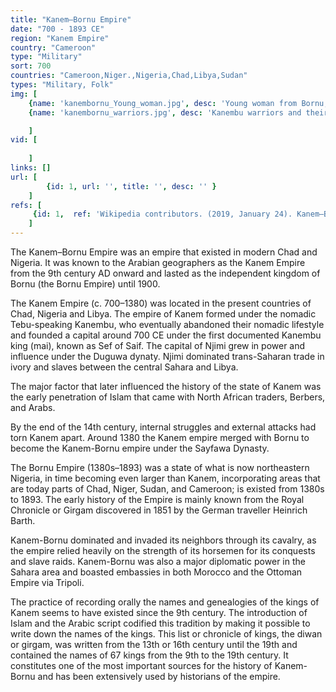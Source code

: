 ```yaml
---
title: "Kanem–Bornu Empire"
date: "700 - 1893 CE"
region: "Kanem Empire"
country: "Cameroon" 
type: "Military"
sort: 700
countries: "Cameroon,Niger.,Nigeria,Chad,Libya,Sudan"
types: "Military, Folk"
img: [
    {name: 'kanembornu_Young_woman.jpg', desc: 'Young woman from Bornu, mid 19th century'},
    {name: 'kanembornu_warriors.jpg', desc: 'Kanembu warriors and their mounted chief in an illustration from Heinrich Barth''s Travels and Discoveries, Vol. III, 1857.'}

    ]
vid: [
        
    ]
links: []
url: [
        {id: 1, url: '', title: '', desc: '' }
    ]
refs: [
     {id: 1,  ref: 'Wikipedia contributors. (2019, January 24). Kanem–Bornu Empire. In Wikipedia, The Free Encyclopedia. Retrieved 18:45, February 3, 2019, from ', url: 'https://en.wikipedia.org/w/index.php?title=Kanem%E2%80%93Bornu_Empire&oldid=880006945'}
    ]
---
```

The Kanem–Bornu Empire was an empire that existed in modern Chad and Nigeria. It was known to the Arabian geographers as the Kanem Empire from the 9th century AD onward and lasted as the independent kingdom of Bornu (the Bornu Empire) until 1900.

The Kanem Empire (c. 700–1380) was located in the present countries of Chad, Nigeria and Libya. The empire of Kanem formed under the nomadic Tebu-speaking Kanembu, who eventually abandoned their nomadic lifestyle and founded a capital around 700 CE under the first documented Kanembu king (mai), known as Sef of Saif. The capital of Njimi grew in power and influence under the Duguwa dynaty. Njimi dominated trans-Saharan trade in ivory and slaves between the central Sahara and Libya. 

The major factor that later influenced the history of the state of Kanem was the early penetration of Islam that came with North African traders, Berbers, and Arabs.

By the end of the 14th century, internal struggles and external attacks had torn Kanem apart. Around 1380 the Kanem empire merged with Bornu to  become the Kanem-Bornu empire under the Sayfawa Dynasty.

The Bornu Empire (1380s–1893) was a state of what is now northeastern Nigeria, in time becoming even larger than Kanem, incorporating areas that are today parts of Chad, Niger, Sudan, and Cameroon; is existed from 1380s to 1893. The early history of the Empire is mainly known from the Royal Chronicle or Girgam discovered in 1851 by the German traveller Heinrich Barth.

Kanem-Bornu dominated and invaded its neighbors through its cavalry, as the empire relied heavily on the strength of its horsemen for its conquests and slave raids. Kanem-Bornu was also a major diplomatic power in the Sahara area and boasted embassies in both Morocco and the Ottoman Empire via Tripoli.

The practice of recording orally the names and genealogies of the kings of Kanem seems to have existed since the 9th century. The introduction of Islam and the Arabic script codified this tradition by making it possible to write down the names of the kings. This list or chronicle of kings, the diwan or girgam, was written from the 13th or 16th century until the 19th and contained the names of 67 kings from the 9th to the 19th century. It constitutes one of the most important sources for the history of Kanem-Bornu and has been extensively used by historians of the empire.


